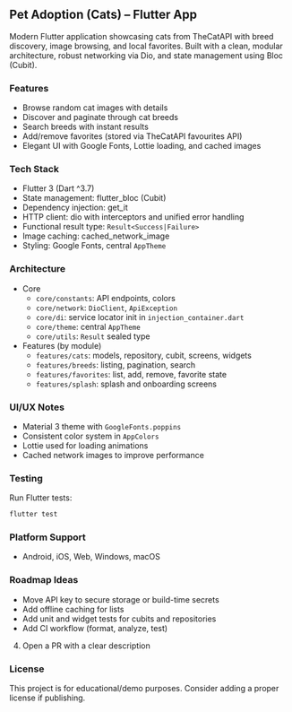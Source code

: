 ## Pet Adoption (Cats) – Flutter App

Modern Flutter application showcasing cats from TheCatAPI with breed discovery, image browsing, and local favorites. Built with a clean, modular architecture, robust networking via Dio, and state management using Bloc (Cubit).

### Features
- Browse random cat images with details
- Discover and paginate through cat breeds
- Search breeds with instant results
- Add/remove favorites (stored via TheCatAPI favourites API)
- Elegant UI with Google Fonts, Lottie loading, and cached images

### Tech Stack
- Flutter 3 (Dart ^3.7)
- State management: flutter_bloc (Cubit)
- Dependency injection: get_it
- HTTP client: dio with interceptors and unified error handling
- Functional result type: `Result<Success|Failure>`
- Image caching: cached_network_image
- Styling: Google Fonts, central `AppTheme`

### Architecture
- Core
  - `core/constants`: API endpoints, colors
  - `core/network`: `DioClient`, `ApiException`
  - `core/di`: service locator init in `injection_container.dart`
  - `core/theme`: central `AppTheme`
  - `core/utils`: `Result` sealed type
- Features (by module)
  - `features/cats`: models, repository, cubit, screens, widgets
  - `features/breeds`: listing, pagination, search
  - `features/favorites`: list, add, remove, favorite state
  - `features/splash`: splash and onboarding screens


### UI/UX Notes
- Material 3 theme with `GoogleFonts.poppins`
- Consistent color system in `AppColors`
- Lottie used for loading animations
- Cached network images to improve performance

### Testing
Run Flutter tests:
```bash
flutter test
```

### Platform Support
- Android, iOS, Web, Windows, macOS

### Roadmap Ideas
- Move API key to secure storage or build-time secrets
- Add offline caching for lists
- Add unit and widget tests for cubits and repositories
- Add CI workflow (format, analyze, test)
4. Open a PR with a clear description

### License
This project is for educational/demo purposes. Consider adding a proper license if publishing.
